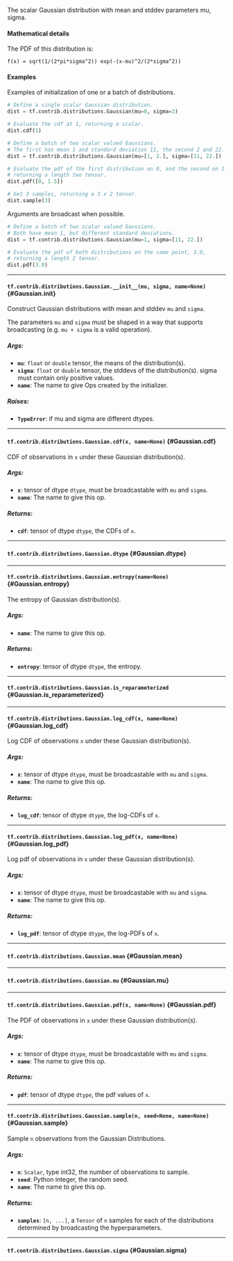 The scalar Gaussian distribution with mean and stddev parameters mu, sigma.

#### Mathematical details

The PDF of this distribution is:

```f(x) = sqrt(1/(2*pi*sigma^2)) exp(-(x-mu)^2/(2*sigma^2))```

#### Examples

Examples of initialization of one or a batch of distributions.

```python
# Define a single scalar Gaussian distribution.
dist = tf.contrib.distributions.Gaussian(mu=0, sigma=3)

# Evaluate the cdf at 1, returning a scalar.
dist.cdf(1)

# Define a batch of two scalar valued Gaussians.
# The first has mean 1 and standard deviation 11, the second 2 and 22.
dist = tf.contrib.distributions.Gaussian(mu=[1, 2.], sigma=[11, 22.])

# Evaluate the pdf of the first distribution on 0, and the second on 1.5,
# returning a length two tensor.
dist.pdf([0, 1.5])

# Get 3 samples, returning a 3 x 2 tensor.
dist.sample(3)
```

Arguments are broadcast when possible.

```python
# Define a batch of two scalar valued Gaussians.
# Both have mean 1, but different standard deviations.
dist = tf.contrib.distributions.Gaussian(mu=1, sigma=[11, 22.])

# Evaluate the pdf of both distributions on the same point, 3.0,
# returning a length 2 tensor.
dist.pdf(3.0)
```
- - -

#### `tf.contrib.distributions.Gaussian.__init__(mu, sigma, name=None)` {#Gaussian.__init__}

Construct Gaussian distributions with mean and stddev `mu` and `sigma`.

The parameters `mu` and `sigma` must be shaped in a way that supports
broadcasting (e.g. `mu + sigma` is a valid operation).

##### Args:


*  <b>`mu`</b>: `float` or `double` tensor, the means of the distribution(s).
*  <b>`sigma`</b>: `float` or `double` tensor, the stddevs of the distribution(s).
    sigma must contain only positive values.
*  <b>`name`</b>: The name to give Ops created by the initializer.

##### Raises:


*  <b>`TypeError`</b>: if mu and sigma are different dtypes.


- - -

#### `tf.contrib.distributions.Gaussian.cdf(x, name=None)` {#Gaussian.cdf}

CDF of observations in `x` under these Gaussian distribution(s).

##### Args:


*  <b>`x`</b>: tensor of dtype `dtype`, must be broadcastable with `mu` and `sigma`.
*  <b>`name`</b>: The name to give this op.

##### Returns:


*  <b>`cdf`</b>: tensor of dtype `dtype`, the CDFs of `x`.


- - -

#### `tf.contrib.distributions.Gaussian.dtype` {#Gaussian.dtype}




- - -

#### `tf.contrib.distributions.Gaussian.entropy(name=None)` {#Gaussian.entropy}

The entropy of Gaussian distribution(s).

##### Args:


*  <b>`name`</b>: The name to give this op.

##### Returns:


*  <b>`entropy`</b>: tensor of dtype `dtype`, the entropy.


- - -

#### `tf.contrib.distributions.Gaussian.is_reparameterized` {#Gaussian.is_reparameterized}




- - -

#### `tf.contrib.distributions.Gaussian.log_cdf(x, name=None)` {#Gaussian.log_cdf}

Log CDF of observations `x` under these Gaussian distribution(s).

##### Args:


*  <b>`x`</b>: tensor of dtype `dtype`, must be broadcastable with `mu` and `sigma`.
*  <b>`name`</b>: The name to give this op.

##### Returns:


*  <b>`log_cdf`</b>: tensor of dtype `dtype`, the log-CDFs of `x`.


- - -

#### `tf.contrib.distributions.Gaussian.log_pdf(x, name=None)` {#Gaussian.log_pdf}

Log pdf of observations in `x` under these Gaussian distribution(s).

##### Args:


*  <b>`x`</b>: tensor of dtype `dtype`, must be broadcastable with `mu` and `sigma`.
*  <b>`name`</b>: The name to give this op.

##### Returns:


*  <b>`log_pdf`</b>: tensor of dtype `dtype`, the log-PDFs of `x`.


- - -

#### `tf.contrib.distributions.Gaussian.mean` {#Gaussian.mean}




- - -

#### `tf.contrib.distributions.Gaussian.mu` {#Gaussian.mu}




- - -

#### `tf.contrib.distributions.Gaussian.pdf(x, name=None)` {#Gaussian.pdf}

The PDF of observations in `x` under these Gaussian distribution(s).

##### Args:


*  <b>`x`</b>: tensor of dtype `dtype`, must be broadcastable with `mu` and `sigma`.
*  <b>`name`</b>: The name to give this op.

##### Returns:


*  <b>`pdf`</b>: tensor of dtype `dtype`, the pdf values of `x`.


- - -

#### `tf.contrib.distributions.Gaussian.sample(n, seed=None, name=None)` {#Gaussian.sample}

Sample `n` observations from the Gaussian Distributions.

##### Args:


*  <b>`n`</b>: `Scalar`, type int32, the number of observations to sample.
*  <b>`seed`</b>: Python integer, the random seed.
*  <b>`name`</b>: The name to give this op.

##### Returns:


*  <b>`samples`</b>: `[n, ...]`, a `Tensor` of `n` samples for each
    of the distributions determined by broadcasting the hyperparameters.


- - -

#### `tf.contrib.distributions.Gaussian.sigma` {#Gaussian.sigma}




